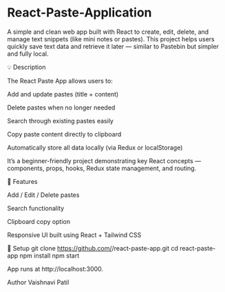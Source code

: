 # React-Paste-Application

A simple and clean web app built with React to create, edit, delete, and manage text snippets (like mini notes or pastes). This project helps users quickly save text data and retrieve it later — similar to Pastebin but simpler and fully local.

💡 Description

The React Paste App allows users to:

Add and update pastes (title + content)

Delete pastes when no longer needed

Search through existing pastes easily

Copy paste content directly to clipboard

Automatically store all data locally (via Redux or localStorage)

It’s a beginner-friendly project demonstrating key React concepts — components, props, hooks, Redux state management, and routing.

🚀 Features

Add / Edit / Delete pastes

Search functionality

Clipboard copy option

Responsive UI built using React + Tailwind CSS

🧰 Setup
git clone https://github.com/<your-username>/react-paste-app.git
cd react-paste-app
npm install
npm start

App runs at http://localhost:3000.

Author
Vaishnavi Patil
